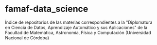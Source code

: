 # famaf-data_science
Índice de repositorios de las materias correspondientes a la "Diplomatura en Ciencia de Datos, Aprendizaje Automático y sus Aplicaciones" de la Facultad de Matemática, Astronomía, Física y Computación (Universidad Nacional de Córdoba)

